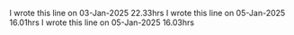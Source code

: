 I wrote this line on 03-Jan-2025 22.33hrs
I wrote this line on 05-Jan-2025 16.01hrs
I wrote this line on 05-Jan-2025 16.03hrs
